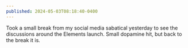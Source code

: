 ```yaml
---
published: 2024-05-03T08:18:40-0400
---
```


Took a small break from my social media sabatical yesterday to see the discussions around the Elements launch. Small dopamine hit, but back to the break it is.
